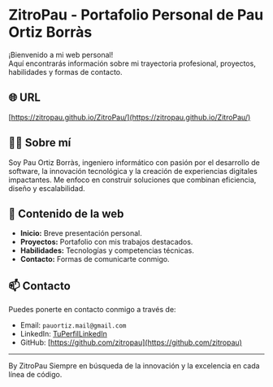 # ZitroPau - Portafolio Personal de Pau Ortiz Borràs

¡Bienvenido a mi web personal!  
Aquí encontrarás información sobre mi trayectoria profesional, proyectos, habilidades y formas de contacto.

## 🌐 URL
[https://zitropau.github.io/ZitroPau/](https://zitropau.github.io/ZitroPau/)

## 🧑‍💻 Sobre mí
Soy Pau Ortiz Borràs, ingeniero informático con pasión por el desarrollo de software, la innovación tecnológica y la creación de experiencias digitales impactantes. Me enfoco en construir soluciones que combinan eficiencia, diseño y escalabilidad.

## 📂 Contenido de la web
- **Inicio:** Breve presentación personal.
- **Proyectos:** Portafolio con mis trabajos destacados.
- **Habilidades:** Tecnologías y competencias técnicas.
- **Contacto:** Formas de comunicarte conmigo.

## 📫 Contacto
Puedes ponerte en contacto conmigo a través de:
* Email: `pauortiz.mail@gmail.com`
* LinkedIn: [TuPerfilLinkedIn](https://www.linkedin.com/in/tuperfil/)
* GitHub: [https://github.com/zitropau](https://github.com/zitropau)

---

By ZitroPau
Siempre en búsqueda de la innovación y la excelencia en cada línea de código.
